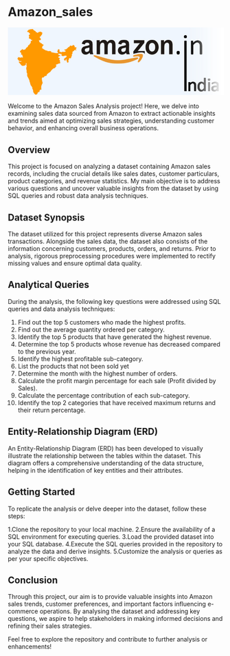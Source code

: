 # Amazon_sales
![Amazon_sales Banner](https://github.com/VadlamudiLaxmi/Amazon_sales/blob/main/amazon_india_wide_image-3.jpg
)

Welcome to the Amazon Sales Analysis project! Here, we delve into examining sales data sourced from Amazon to extract actionable insights and trends aimed at optimizing sales strategies, understanding customer behavior, and enhancing overall business operations.

## Overview
This project is focused on analyzing a dataset containing Amazon sales records, including the crucial details like sales dates, customer particulars, product categories, and revenue statistics. My main objective is to address various questions and uncover valuable insights from the dataset by using SQL queries and robust data analysis techniques.

## Dataset Synopsis
The dataset utilized for this project represents diverse Amazon sales transactions. Alongside the sales data, the dataset also consists of the information concerning customers, products, orders, and returns. Prior to analysis, rigorous preprocessing procedures were implemented to rectify missing values and ensure optimal data quality.

## Analytical Queries
During the analysis, the following key questions were addressed using SQL queries and data
analysis techniques:

1. Find out the top 5 customers who made the highest profits.
2. Find out the average quantity ordered per category.
3. Identify the top 5 products that have generated the highest revenue.
4. Determine the top 5 products whose revenue has decreased compared to the previous year.
5. Identify the highest profitable sub-category.
6. List the products that not been sold yet
7. Determine the month with the highest number of orders.
8. Calculate the profit margin percentage for each sale (Profit divided by Sales).
9. Calculate the percentage contribution of each sub-category.
10. Identify the top 2 categories that have received maximum returns and their return percentage.   

## Entity-Relationship Diagram (ERD)
An Entity-Relationship Diagram (ERD) has been developed to visually illustrate the relationship between the tables within the dataset. This diagram offers a comprehensive understanding of the data structure, helping in the identification of key entities and their attributes.

## Getting Started
To replicate the analysis or delve deeper into the dataset, follow these steps:

1.Clone the repository to your local machine.
2.Ensure the availability of a SQL environment for executing queries.
3.Load the provided dataset into your SQL database.
4.Execute the SQL queries provided in the repository to analyze the data and derive insights.
5.Customize the analysis or queries as per your specific objectives.

## Conclusion
Through this project, our aim is to provide valuable insights into Amazon sales trends, customer preferences, and important factors influencing e-commerce operations. By analysing the dataset and addressing key questions, we aspire to help stakeholders in making informed decisions and refining their sales strategies. 

Feel free to explore the repository and contribute to further analysis or enhancements!






